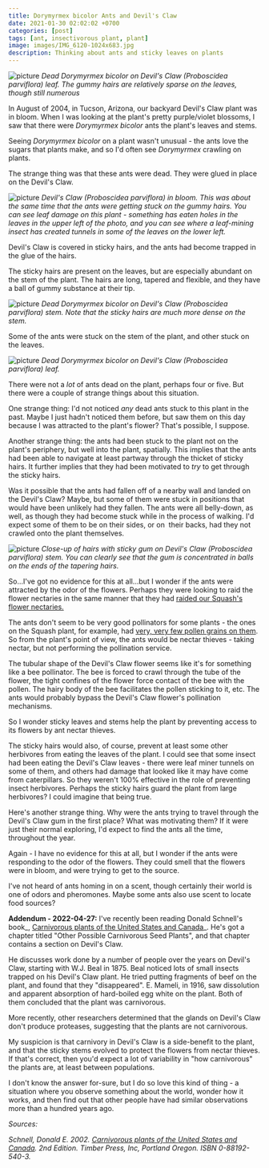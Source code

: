 ```yaml
---
title: Dorymyrmex bicolor Ants and Devil's Claw
date: 2021-01-30 02:02:02 +0700
categories: [post]
tags: [ant, insectivorous plant, plant]
image: images/IMG_6120-1024x683.jpg
description: Thinking about ants and sticky leaves on plants
---
```


![picture](images/IMG_6120-1024x683.jpg)
*Dead _Dorymyrmex bicolor_ on Devil's Claw (_Proboscidea parviflora_) leaf. The gummy hairs are relatively sparse on the leaves, though still numerous*

In August of 2004, in Tucson, Arizona, our backyard Devil's Claw plant was in bloom. When I was looking at the plant's pretty purple/violet blossoms, I saw that there were _Dorymyrmex bicolor_ ants the plant's leaves and stems.

Seeing _Dorymyrmex bicolor_ on a plant wasn't unusual - the ants love the sugars that plants make, and so I'd often see _Dorymyrmex_ crawling on plants.

The strange thing was that these ants were dead. They were glued in place on the Devil's Claw.


![picture](images/IMG_6095-1024x715.jpg)
*Devil's Claw (_Proboscidea parviflora_) in bloom. This was about the same time that the ants were getting stuck on the gummy hairs. You can see leaf damage on this plant - something has eaten holes in the leaves in the upper left of the photo, and you can see where a leaf-mining insect has created tunnels in some of the leaves on the lower left.*

Devil's Claw is covered in sticky hairs, and the ants had become trapped in the glue of the hairs.

The sticky hairs are present on the leaves, but are especially abundant on the stem of the plant. The hairs are long, tapered and flexible, and they have a ball of gummy substance at their tip.

![picture](images/IMG_6127-1024x683.jpg)
*Dead _Dorymyrmex bicolor_ on Devil's Claw (_Proboscidea parviflora_) stem. Note that the sticky hairs are much more dense on the stem.*

Some of the ants were stuck on the stem of the plant, and other stuck on the leaves.

![picture](images/IMG_6134-1024x683.jpg)
*Dead _Dorymyrmex bicolor_ on Devil's Claw (_Proboscidea parviflora_) leaf.*

There were not a _lot_ of ants dead on the plant, perhaps four or five. But there were a couple of strange things about this situation.

One strange thing: I'd not noticed _any_ dead ants stuck to this plant in the past. Maybe I just hadn't noticed them before, but saw them on this day because I was attracted to the plant's flower? That's possible, I suppose.

Another strange thing: the ants had been stuck to the plant not on the plant's periphery, but well into the plant, spatially. This implies that the ants had been able to navigate at least partway through the thicket of sticky hairs. It further implies that they had been motivated to _try_ to get through the sticky hairs.

Was it possible that the ants had fallen off of a nearby wall and landed on the Devil's Claw? Maybe, but some of them were stuck in positions that would have been unlikely had they fallen. The ants were all belly-down, as well, as though they had become stuck while in the process of walking. I'd expect some of them to be on their sides, or on  their backs, had they not crawled onto the plant themselves.

![picture](images/IMG_6138-1024x683.jpg)
*Close-up of hairs with sticky gum on Devil's Claw (_Proboscidea parviflora_) stem. You can clearly see that the gum is concentrated in balls on the ends of the tapering hairs.*

So...I've got no evidence for this at all...but I wonder if the ants were attracted by the odor of the flowers. Perhaps they were looking to raid the flower nectaries in the same manner that they had [raided our Squash's flower nectaries.](/blog/2021/01/27/Dorymyrmex-bicolor-Ants-and-Squash-Blossoms/)

The ants don't seem to be very good pollinators for some plants - the ones on the Squash plant, for example, had [very, very few pollen grains on them](/blog/2021/01/27/Dorymyrmex-bicolor-Ants-and-Squash-Blossoms/). So from the plant's point of view, the ants would be nectar thieves - taking nectar, but not performing the pollination service.

The tubular shape of the Devil's Claw flower seems like it's for something like a bee pollinator. The bee is forced to crawl through the tube of the flower, the tight confines of the flower force contact of the bee with the pollen. The hairy body of the bee facilitates the pollen sticking to it, etc. The ants would probably bypass the Devil's Claw flower's pollination mechanisms.

So I wonder sticky leaves and stems help the plant by preventing access to its flowers by ant nectar thieves.

The sticky hairs would also, of course, prevent at least some other herbivores from eating the leaves of the plant. I could see that some insect had been eating the Devil's Claw leaves - there were leaf miner tunnels on some of them, and others had damage that looked like it may have come from caterpillars. So they weren't 100% effective in the role of preventing insect herbivores. Perhaps the sticky hairs guard the plant from large herbivores? I could imagine that being true.

Here's another strange thing. Why were the ants trying to travel through the Devil's Claw gum in the first place? What was motivating them? If it were just their normal exploring, I'd expect to find the ants all the time, throughout the year.

Again - I have no evidence for this at all, but I wonder if the ants were responding to the odor of the flowers. They could smell that the flowers were in bloom, and were trying to get to the source.

I've not heard of ants homing in on a scent, though certainly their world is one of odors and pheromones. Maybe some ants also use scent to locate food sources?

**Addendum - 2022-04-27:** I've recently been reading Donald Schnell's book_, [Carnivorous plants of the United States and Canada](https://www.amazon.com/Carnivorous-Plants-United-States-Canada/dp/1604691085)_. He's got a chapter titled "Other Possible Carnivorous Seed Plants", and that chapter contains a section on Devil's Claw.

He discusses work done by a number of people over the years on Devil's Claw, starting with W.J. Beal in 1875. Beal noticed lots of small insects trapped on his Devil's Claw plant. He tried putting fragments of beef on the plant, and found that they "disappeared". E. Mameli, in 1916, saw dissolution and apparent absorption of hard-boiled egg white on the plant. Both of them concluded that the plant was carnivorous.

More recently, other researchers determined that the glands on Devil's Claw don't produce proteases, suggesting that the plants are not carnivorous.

My suspicion is that carnivory in Devil's Claw is a side-benefit to the plant, and that the sticky stems evolved to protect the flowers from nectar thieves. If that's correct, then you'd expect a lot of variability in "how carnivorous" the plants are, at least between populations.

I don't know the answer for-sure, but I do so love this kind of thing - a situation where you observe something about the world, wonder how it works, and then find out that other people have had similar observations more than a hundred years ago.

_Sources:_

_Schnell, Donald E. 2002. [Carnivorous plants of the United States and Canada](https://www.amazon.com/Carnivorous-Plants-United-States-Canada/dp/1604691085). 2nd Edition. Timber Press, Inc, Portland Oregon. ISBN 0-88192-540-3._